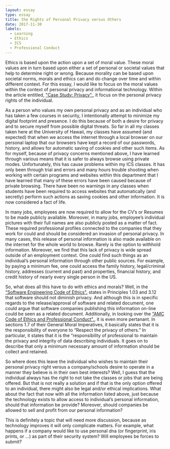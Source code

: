 ```yaml
---
layout: essay
type: essay
title: the Rights of Personal Privacy versus Others
date: 2017-11-30
labels:
  - Learning
  - Ethics
  - ICS
  - Professional Conduct
---
```

<p> 
Ethics is based upon the action upon a set of moral value.  These moral values are in turn based upon either a set of personal or societal values that help to determine right or wrong.  Because morality can be based upon societal norms, morals and ethics can and do change over time and within different context.  For this essay, I would like to focus on the moral values within the context of personal privacy and informational technology.  Within the article entitled, <a href="http://courses.ics.hawaii.edu/ics314f17/morea/ethics/experience-se-ethics-case-study-privacy.html">"Case Study: Privacy".</a>, it focus on the personal privacy rights of the individual.
</p>
<p>
As a person who values my own personal privacy and as an individual who has taken a few courses in security, I intentionally attempt to minimize my digital footprint and presence.  I do this because of both a desire for privacy and to secure myself from possible digital threats.  So far in all my classes taken here at the University of Hawaii, my classes have assumed (and expected) that when we access the internet through a local browser on our personal laptop that our browsers have kept a record of our passwords, history, and allows for automatic saving of cookies and other such items.  As for myself, because of privacy concerns mentioned above, I have learned through various means that it is safer to always browse using private modes.  Unfortunately, this has cause problems within my ICS classes.  It has only been through trial and errors and many hours trouble shooting when working with certain programs and websites within this department that I have learned that many of these errors have been caused because of private browsing.  There have been no warnings in any classes when students have been required to access websites that automatically (and secretly) perform such actions as saving cookies and other information.  It is now considered a fact of life.
</p>
<p>
In many jobs, employees are now required to allow for the CV’s or Resumes to be made publicly available.  Moreover, in many jobs, employee’s individual pictures with their full names are also publicly posted as a matter of fact.  These required professional profiles connected to the companies that they work for could and should be considered an invasion of personal privacy.  In many cases, this release of personal information is also made available on the internet for the whole world to browse.  Rarely is the option to withhold information.  Moreover, we find that this lack of privacy is wide spread outside of an employment context.  One could find such things as an individual’s personal information through other public sources.  For example, by paying a minimum fee, one could access the family history, legal/criminal history, addresses (current and past) and properties, financial history, and credit history of nearly every single person in the US. 
</p>
<p>
So, what does all this have to do with ethics and morals?  Well, in the <a href="https://www.computer.org/web/education/code-of-ethics">"Software Engineering Code of Ethics".</a> states in Principles 1.03 and 3.12 that software should not diminish privacy.  And although this is in specific regards to the release/approval of software and related document, one could argue that software companies publishing this information on-line could be seen as a related document.  Additionally, in looking over the <a href="https://www.acm.org/about-acm/acm-code-of-ethics-and-professional-conduct">"AMC Code of Ethics and Professional Conduct".</a>, it is even more pertanant.  In sections 1.7 of their General Moral Imperatives, it basically states that it is the responsibility of everyone to “Respect the privacy of others.”  In particular, it states that it is the “responsibility of professional to maintain the privacy and integrity of data describing individuals.  It goes on to describe that only a minimum necessary amount of information should be collect and retained.
</p>
<p>
So where does this leave the individual who wishes to maintain their personal privacy right versus a company/schools desire to operate in a manner they believe is in their own best interests?  Well, I guess that the individual always has the right to not take the classes or jobs that are being offered.  But that is not really a solution and if that is the only option offered to an individual, there might also be legal and/or ethical implications.  What about the fact that now with all the information listed above, just because the technology exists to allow access to individual’s personal information, should that information be provide?  Moreover, should companies be allowed to sell and profit from our personal information?
</p>
<p>
This is definitely a topic that will need more discussion, because as technology improves it will only complicate matters.  For example, what happens if a company would like to use personal dna (or fingerprint, iris prints, or …) as part of their security system?  Will employees be forces to submit?  
</p>

